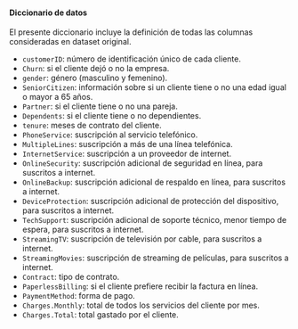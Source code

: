 #### Diccionario de datos
El presente diccionario incluye la definición de todas las columnas consideradas en dataset original.

- `customerID`: número de identificación único de cada cliente.
- `Churn`: si el cliente dejó o no la empresa.
- `gender`: género (masculino y femenino).
- `SeniorCitizen`: información sobre si un cliente tiene o no una edad igual o mayor a 65 años.
- `Partner`: si el cliente tiene o no una pareja.
- `Dependents`: si el cliente tiene o no dependientes.
- `tenure`: meses de contrato del cliente.
- `PhoneService`: suscripción al servicio telefónico.
- `MultipleLines`: suscripción a más de una línea telefónica.
- `InternetService`: suscripción a un proveedor de internet.
- `OnlineSecurity`: suscripción adicional de seguridad en línea, para suscritos a internet.
- `OnlineBackup`: suscripción adicional de respaldo en línea, para suscritos a internet.
- `DeviceProtection`: suscripción adicional de protección del dispositivo, para suscritos a internet.
- `TechSupport`: suscripción adicional de soporte técnico, menor tiempo de espera, para suscritos a internet.
- `StreamingTV`: suscripción de televisión por cable, para suscritos a internet.
- `StreamingMovies`: suscripción de streaming de películas, para suscritos a internet.
- `Contract`: tipo de contrato.
- `PaperlessBilling`: si el cliente prefiere recibir la factura en línea.
- `PaymentMethod`: forma de pago.
- `Charges.Monthly`: total de todos los servicios del cliente por mes.
- `Charges.Total`: total gastado por el cliente.
